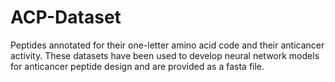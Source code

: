 # ACP-Dataset
Peptides annotated for their one-letter amino acid code and their anticancer activity. These datasets have been used to develop neural network models for anticancer peptide design and are provided as a fasta file.
